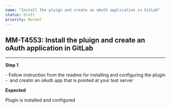 ```yaml
---
name: "Install the pluign and create an oAuth application in GitLab"
status: Draft
priority: Normal
---
```


## MM-T4553: Install the pluign and create an oAuth application in GitLab

---

**Step 1**

\- Follow instruction from the readme for installing and configuring the plugin\
\-  and creatin an oAuth app that is pointed at your test server

**Expected**

Plugin is installed and configured
